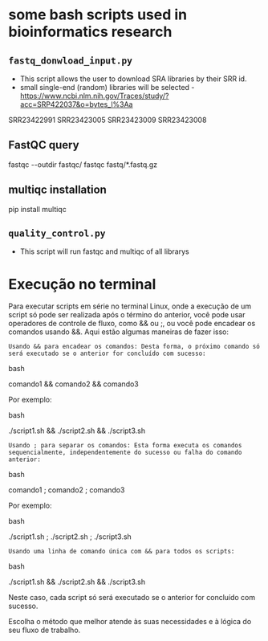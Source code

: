 # some bash scripts used in bioinformatics research

## `fastq_donwload_input.py`
- This script allows the user to download SRA libraries by their SRR id.
- small single-end (random) libraries will be selected - https://www.ncbi.nlm.nih.gov/Traces/study/?acc=SRP422037&o=bytes_l%3Aa

SRR23422991
SRR23423005
SRR23423009
SRR23423008

## FastQC query
fastqc --outdir fastqc/ fastqc fastq/*.fastq.gz

## multiqc installation
pip install multiqc

## `quality_control.py`
- This script will run fastqc and multiqc of all librarys

# Execução no terminal
Para executar scripts em série no terminal Linux, onde a execução de um script só pode ser realizada após o término do anterior, você pode usar operadores de controle de fluxo, como && ou ;, ou você pode encadear os comandos usando &&. Aqui estão algumas maneiras de fazer isso:

    Usando && para encadear os comandos: Desta forma, o próximo comando só será executado se o anterior for concluído com sucesso:

bash

comando1 && comando2 && comando3

Por exemplo:

bash

./script1.sh && ./script2.sh && ./script3.sh

    Usando ; para separar os comandos: Esta forma executa os comandos sequencialmente, independentemente do sucesso ou falha do comando anterior:

bash

comando1 ; comando2 ; comando3

Por exemplo:

bash

./script1.sh ; ./script2.sh ; ./script3.sh

    Usando uma linha de comando única com && para todos os scripts:

bash

./script1.sh && ./script2.sh && ./script3.sh

Neste caso, cada script só será executado se o anterior for concluído com sucesso.

Escolha o método que melhor atende às suas necessidades e à lógica do seu fluxo de trabalho.
